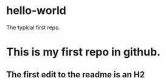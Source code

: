 # hello-world
The typical first repo.
<h1>This is my first repo in github.</h1>
<h2>The first edit to the readme is an H2</h2>
